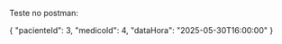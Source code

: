 Teste no postman:


{
    "pacienteId": 3,
    "medicoId": 4,
    "dataHora": "2025-05-30T16:00:00"
}
